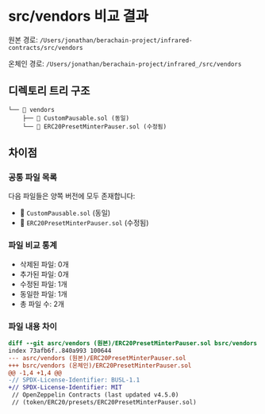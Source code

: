 # src/vendors 비교 결과

원본 경로: `/Users/jonathan/berachain-project/infrared-contracts/src/vendors`

온체인 경로: `/Users/jonathan/berachain-project/infrared_/src/vendors`

## 디렉토리 트리 구조

```
└── 📁 vendors 
    ├── 📄 CustomPausable.sol (동일)
    └── 📄 ERC20PresetMinterPauser.sol (수정됨)
```

## 차이점

### 공통 파일 목록

다음 파일들은 양쪽 버전에 모두 존재합니다:

- 📄 `CustomPausable.sol` (동일)
- 📄 `ERC20PresetMinterPauser.sol` (수정됨)

### 파일 비교 통계

- 삭제된 파일: 0개
- 추가된 파일: 0개
- 수정된 파일: 1개
- 동일한 파일: 1개
- 총 파일 수: 2개

### 파일 내용 차이

```diff
diff --git asrc/vendors (원본)/ERC20PresetMinterPauser.sol bsrc/vendors (온체인)/ERC20PresetMinterPauser.sol
index 73afb6f..840a993 100644
--- asrc/vendors (원본)/ERC20PresetMinterPauser.sol
+++ bsrc/vendors (온체인)/ERC20PresetMinterPauser.sol
@@ -1,4 +1,4 @@
-// SPDX-License-Identifier: BUSL-1.1
+// SPDX-License-Identifier: MIT
 // OpenZeppelin Contracts (last updated v4.5.0)
 // (token/ERC20/presets/ERC20PresetMinterPauser.sol)
 

```
